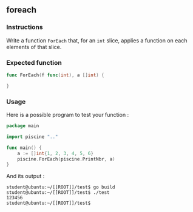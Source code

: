 ## foreach

### Instructions

Write a function `ForEach` that, for an `int` slice, applies a function on each elements of that slice.

### Expected function

```go
func ForEach(f func(int), a []int) {

}
```

### Usage

Here is a possible program to test your function :

```go
package main

import piscine ".."

func main() {
	a := []int{1, 2, 3, 4, 5, 6}
	piscine.ForEach(piscine.PrintNbr, a)
}
```

And its output :

```console
student@ubuntu:~/[[ROOT]]/test$ go build
student@ubuntu:~/[[ROOT]]/test$ ./test
123456
student@ubuntu:~/[[ROOT]]/test$
```
